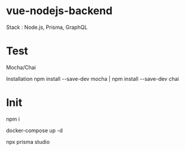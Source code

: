 # vue-nodejs-backend
Stack : Node.js, Prisma, GraphQL 

# Test 
Mocha/Chai 

Installation 
npm install --save-dev mocha | npm install --save-dev chai 

# Init
npm i 

docker-compose up -d 

npx prisma studio 

